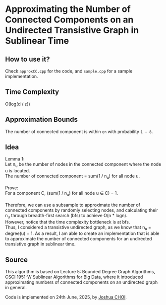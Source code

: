 # Approximating the Number of Connected Components on an Undirected Transistive Graph in Sublinear Time

## How to use it?
Check `approxCC.cpp` for the code, and `sample.cpp` for a sample implementation.

## Time Complexity
O(log(d / ε))

## Approximation Bounds
The number of connected component is within `εn` with probability `1 - δ`.

## Idea
Lemma 1:<br>
Let n<sub>u</sub> be the number of nodes in the connected component where the node u is located.<br>
The number of connected component = sum(1 / n<sub>u</sub>) for all node u.<br><br>
Prove:<br>
For a component C, (sum(1 / n<sub>u</sub>) for all node u ∈ C) = 1.<br><br>
Therefore, we can use a subsample to approximate the number of connected components by randomly selecting nodes, and calculating their n<sub>u</sub> through breadth-first search (bfs) to achieve O(n * logn).<br>
However, notice that the time complexity bottleneck is at bfs.<br>
Thus, I considered a transistive undirected graph, as we know that n<sub>u</sub> = degree(u) + 1. As a result, I am able to create an implementation that is able to approximate the number of connected components for an undirected transistive graph in sublinear time.

## Source
This algorithm is based on Lecture 5: Bounded Degree Graph Algorithms, CSCI 1951-W Sublinear Algorithms for Big Data, where it introduced approximating numbers of connected components on an undirected graph in general.

Code is implemented on 24th June, 2025, by [Joshua CHOI](https://joshuasyss.github.io/).
